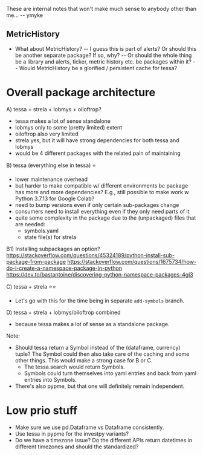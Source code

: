 

These are internal notes that won't make much sense to anybody other than me...
-- ymyke








## MetricHistory

- What about MetricHistory? -- I guess this is part of alerts? Or should this be another
  separate package? If so, why? -- Or should the whole thing be a library and alerts,
  ticker, metric history etc. be packages within it? -- Would MetricHistory be a
  glorified / persistent cache for tessa?


# Overall package architecture

A) tessa + strela + lobmys + oiloftrop?
- tessa makes a lot of sense standalone
- lobmys only to some (pretty limited) extent
- oiloftrop also very limited
- strela yes, but it will have strong dependencies for both tessa and lobmys
- would be 4 different packages with the related pain of maintaining

B) tessa (everything else in tessa) ⭐
- lower maintenance overhead
- but harder to make compatible w/ different environments bc package has more and more
  dependencies? E.g., still possible to make work w Python 3.7.13 for Google Colab?
- need to bump versions even if only certain sub-packages change
- consumers need to install everything even if they only need parts of it
- quite some complexity in the package due to the (unpackaged) files that are needed:
  - symbols.yaml
  - state file(s) for strela

B1) Installing subpackages an option?
https://stackoverflow.com/questions/45324189/python-install-sub-package-from-package
https://stackoverflow.com/questions/1675734/how-do-i-create-a-namespace-package-in-python
https://dev.to/bastantoine/discovering-python-namespace-packages-4gi3

C) tessa + strela ⭐⭐
- Let's go with this for the time being in separate `add-symbols` branch.

D) tessa + strela + lobmys/oiloftrop combined
- because tessa makes a lot of sense as a standalone package.

Note:
- Should tessa return a Symbol instead of the (dataframe, currency) tuple? The Symbol
  could then also take care of the caching and some other things. This would make a
  strong case for B or C.
  - The tessa.search would return Symbols.
  - Symbols could turn themselves into yaml entries and back from yaml entries into
    Symbols.
- There's also pypme, but that one will definitely remain independent.


# Low prio stuff

- Make sure we use pd.Dataframe vs Dataframe consistently.
- Use tessa in pypme for the investpy variants?
- Do we have a timezone issue? Do the different APIs return datetimes in different
  timezones and should the standardized?


